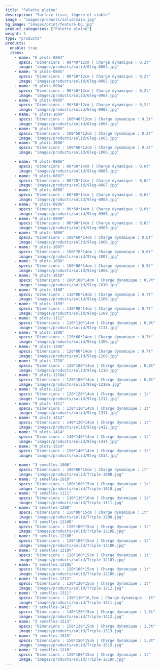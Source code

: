 ```yaml
---
title: "Palette pleine"
description: "Surface lisse, légère et stable"
image : "images/products/solid/main.jpg"
bg_image: "images/print/feature-bg.jpg"
product_categories: ["Palette pleine"]
weight: 5
type: "products"
products:
  enable: true
  items:
    - name: "6 plots-0804"
      specs: "Dimensions : 80*40*12cm | Charge dynamique : 0,2t"
      image: "images/products/solid/6leg-0804.jpg"
    - name: "6 plots-0805"
      specs: "Dimensions : 80*50*12cm | Charge dynamique : 0,2t"
      image: "images/products/solid/6leg-0805.jpg"
    - name: "6 plots-0904"
      specs: "Dimensions : 90*40*12cm | Charge dynamique : 0,2t"
      image: "images/products/solid/6leg-0904.jpg"
    - name: "6 plots-0905"
      specs: "Dimensions : 90*50*12cm | Charge dynamique : 0,2t"
      image: "images/products/solid/6leg-0905.jpg"
    - name: "6 plots-1004"
      specs: "Dimensions : 100*40*12cm | Charge dynamique : 0,2t"
      image: "images/products/solid/6leg-1004.jpg"
    - name: "6 plots-1005"
      specs: "Dimensions : 100*50*12cm | Charge dynamique : 0,2t"
      image: "images/products/solid/6leg-1005.jpg"
    - name: "6 plots-1006"
      specs: "Dimensions : 100*60*12cm | Charge dynamique : 0,2t"
      image: "images/products/solid/6leg-1006.jpg"

    - name: "9 plots-0806"
      specs: "Dimensions : 80*60*14cm | Charge dynamique : 0,6t"
      image: "images/products/solid/9leg-0806.jpg"
    - name: "9 plots-0807"
      specs: "Dimensions : 80*70*14cm | Charge dynamique : 0,6t"
      image: "images/products/solid/9leg-0807.jpg"
    - name: "9 plots-0808"
      specs: "Dimensions : 80*80*14cm | Charge dynamique : 0,6t"
      image: "images/products/solid/9leg-0808.jpg"
    - name: "9 plots-0906"
      specs: "Dimensions : 90*60*14cm | Charge dynamique : 0,6t"
      image: "images/products/solid/9leg-0906.jpg"
    - name: "9 plots-0909"
      specs: "Dimensions : 90*90*14cm | Charge dynamique : 0,6t"
      image: "images/products/solid/9leg-0909.jpg"
    - name: "9 plots-1006"
      specs: "Dimensions : 100*60*14cm | Charge dynamique : 0,6t"
      image: "images/products/solid/9leg-1006.jpg"
    - name: "9 plots-1007"
      specs: "Dimensions : 100*70*14cm | Charge dynamique : 0,6t"
      image: "images/products/solid/9leg-1007.jpg"
    - name: "9 plots-1008"
      specs: "Dimensions : 100*80*14cm | Charge dynamique : 0,5t"
      image: "images/products/solid/9leg-1008.jpg"
    - name: "9 plots-1010"
      specs: "Dimensions : 100*100*14cm | Charge dynamique : 0,7t"
      image: "images/products/solid/9leg-1010.jpg"
    - name: "9 plots-1108"
      specs: "Dimensions : 110*80*14cm | Charge dynamique : 0,7t"
      image: "images/products/solid/9leg-1108.jpg"
    - name: "9 plots-1109"
      specs: "Dimensions : 110*90*14cm | Charge dynamique : 0,7t"
      image: "images/products/solid/9leg-1109.jpg"
    - name: "9 plots-1111"
      specs: "Dimensions : 110*110*14cm | Charge dynamique : 0,9t"
      image: "images/products/solid/9leg-1111.jpg"
    - name: "9 plots-1206"
      specs: "Dimensions : 120*60*14cm | Charge dynamique : 0,7t"
      image: "images/products/solid/9leg-1206.jpg"
    - name: "9 plots-1208"
      specs: "Dimensions : 120*80*14cm | Charge dynamique : 0,7t"
      image: "images/products/solid/9leg-1208.jpg"
    - name: "9 plots-1210"
      specs: "Dimensions : 120*100*14cm | Charge dynamique : 0,8t"
      image: "images/products/solid/9leg-1210.jpg"
    - name: "9 plots-1210a"
      specs: "Dimensions : 120*100*14cm | Charge dynamique : 0,8t"
      image: "images/products/solid/9leg-1210a.jpg"
    - name: "9 plots-1212"
      specs: "Dimensions : 120*120*14cm | Charge dynamique : 1t"
      image: "images/products/solid/9leg-1212.jpg"
    - name: "9 plots-1311"
      specs: "Dimensions : 130*110*14cm | Charge dynamique : 1t"
      image: "images/products/solid/9leg-1311.jpg"
    - name: "9 plots-1412"
      specs: "Dimensions : 140*120*14cm | Charge dynamique : 1t"
      image: "images/products/solid/9leg-1412.jpg"
    - name: "9 plots-1414"
      specs: "Dimensions : 140*140*14cm | Charge dynamique : 1t"
      image: "images/products/solid/9leg-1414.jpg"
    - name: "9 plots-1514"
      specs: "Dimensions : 150*140*14cm | Charge dynamique : 1t"
      image: "images/products/solid/9leg-1514.jpg"

    - name: "3 semelles-1008"
      specs: "Dimensions : 100*80*15cm | Charge dynamique : 1t"
      image: "images/products/solid/Triple-1008.jpg"
    - name: "3 semelles-1010"
      specs: "Dimensions : 100*100*15cm | Charge dynamique : 1t"
      image: "images/products/solid/Triple-1010.jpg"
    - name: "3 semelles-1111"
      specs: "Dimensions : 110*110*16cm | Charge dynamique : 1t"
      image: "images/products/solid/Triple-1111.jpg"
    - name: "3 semelles-1208"
      specs: "Dimensions : 120*80*15cm | Charge dynamique : 1t"
      image: "images/products/solid/Triple-1208.jpg"
    - name: "3 semelles-1210B"
      specs: "Dimensions : 120*100*15cm | Charge dynamique : 1t"
      image: "images/products/solid/Triple-1210B.jpg"
    - name: "3 semelles-1210R"
      specs: "Dimensions : 120*100*15cm | Charge dynamique : 1t"
      image: "images/products/solid/Triple-1210R.jpg"
    - name: "3 semelles-1210Y"
      specs: "Dimensions : 120*100*15cm | Charge dynamique : 1t"
      image: "images/products/solid/Triple-1210Y.jpg"
    - name: "3 semelles-1210G"
      specs: "Dimensions : 120*100*15cm | Charge dynamique : 1t"
      image: "images/products/solid/Triple-1210G.jpg"
    - name: "3 semelles-1212"
      specs: "Dimensions : 120*120*15cm | Charge dynamique : 1t"
      image: "images/products/solid/Triple-1212.jpg"
    - name: "3 semelles-1311"
      specs: "Dimensions : 130*110*16,5cm | Charge dynamique : 1t"
      image: "images/products/solid/Triple-1311.jpg"
    - name: "3 semelles-1412"
      specs: "Dimensions : 140*120*15cm | Charge dynamique : 1,3t"
      image: "images/products/solid/Triple-1412.jpg"
    - name: "3 semelles-1513"
      specs: "Dimensions : 150*130*15cm | Charge dynamique : 1,3t"
      image: "images/products/solid/Triple-1513.jpg"
    - name: "3 semelles-1515"
      specs: "Dimensions : 150*150*15cm | Charge dynamique : 1,3t"
      image: "images/products/solid/Triple-1515.jpg"
    - name: "3 semelles-1210"
      specs: "Dimensions : 120*100*15cm | Charge dynamique : 1t"
      image: "images/products/solid/Triple-1210n.jpg"
---
```

